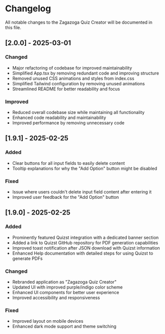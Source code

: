 # Changelog

All notable changes to the Zagazoga Quiz Creator will be documented in this file.

## [2.0.0] - 2025-03-01

### Changed
- Major refactoring of codebase for improved maintainability
- Simplified App.tsx by removing redundant code and improving structure
- Removed unused CSS animations and styles from index.css
- Simplified Tailwind configuration by removing unused animations
- Streamlined README for better readability and focus

### Improved
- Reduced overall codebase size while maintaining all functionality
- Enhanced code readability and maintainability
- Improved performance by removing unnecessary code

## [1.9.1] - 2025-02-25

### Added
- Clear buttons for all input fields to easily delete content
- Tooltip explanations for why the "Add Option" button might be disabled

### Fixed
- Issue where users couldn't delete input field content after entering it
- Improved user feedback for the "Add Option" button

## [1.9.0] - 2025-02-25

### Added
- Prominently featured Quizst integration with a dedicated banner section
- Added a link to Quizst GitHub repository for PDF generation capabilities
- Improved toast notification after JSON download with Quizst information
- Enhanced Help documentation with detailed steps for using Quizst to generate PDFs

### Changed
- Rebranded application as "Zagazoga Quiz Creator"
- Updated UI with improved purple/indigo color scheme
- Enhanced UI components for better user experience
- Improved accessibility and responsiveness

### Fixed
- Improved layout on mobile devices
- Enhanced dark mode support and theme switching 